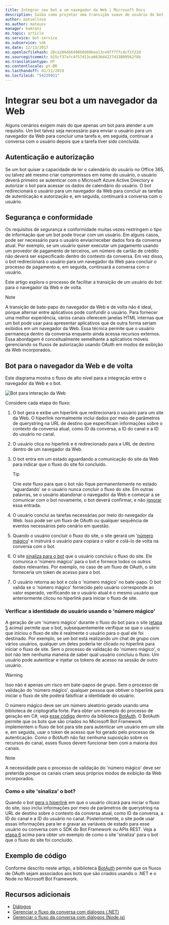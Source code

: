 ```yaml
---
title: Integrar seu bot a um navegador da Web | Microsoft Docs
description: Saiba como projetar uma transição suave de usuário do bot para o navegador da Web e vice-versa.
author: matvelloso
ms.author: mateusv
manager: kamrani
ms.topic: article
ms.service: bot-service
ms.subservice: sdk
ms.date: 12/13/2017
ms.openlocfilehash: 20ca2864b6498b0d80bea13ce97ffffc4cf1f22d
ms.sourcegitcommit: b15cf37afc4f57d13ca6636d4227433809562f8b
ms.translationtype: HT
ms.contentlocale: pt-BR
ms.lasthandoff: 01/11/2019
ms.locfileid: "54225921"
---
```

# <a name="integrate-your-bot-with-a-web-browser"></a>Integrar seu bot a um navegador da Web

Alguns cenários exigem mais do que apenas um bot para atender a um requisito. Um bot talvez seja necessário para enviar o usuário para um navegador da Web para concluir uma tarefa e, em seguida, continuar a conversa com o usuário depois que a tarefa tiver sido concluída. 

## <a name="authentication-and-authorization"></a>Autenticação e autorização
Se um bot quiser a capacidade de ler o calendário do usuário no Office 365, ou talvez até mesmo criar compromissos em nome do usuário, o usuário deverá primeiro se autenticar com o Microsoft Azure Active Directory e autorizar o bot para acessar os dados de calendário do usuário. O bot redirecionará o usuário para um navegador da Web para concluir as tarefas de autenticação e autorização e, em seguida, continuará a conversa com o usuário. 

## <a name="security-and-compliance"></a>Segurança e conformidade
Os requisitos de segurança e conformidade muitas vezes restringem o tipo de informação que um bot pode trocar com um usuário. Em alguns casos, pode ser necessário para o usuário enviar/receber dados fora da conversa atual. Por exemplo, se um usuário quiser executar um pagamento usando um provedor de pagamento de terceiros, um número de cartão de crédito não deverá ser especificado dentro do contexto da conversa. Em vez disso, o bot redirecionará o usuário para um navegador da Web para concluir o processo de pagamento e, em seguida, continuará a conversa com o usuário.

Este artigo explora o processo de facilitar a transição de um usuário do bot para o navegador da Web e de volta. 

> [!NOTE]
> A transição de bate-papo do navegador da Web e de volta não é ideal, porque alternar entre aplicativos pode confundir o usuário. Para fornecer uma melhor experiência, vários canais oferecem janelas HTML internas que um bot pode usar para apresentar aplicativos que de outra forma seriam exibidos em um navegador da Web. Essa técnica permite que o usuário permaneça dentro da conversa enquanto ainda acessa recursos externos. Essa abordagem é conceitualmente semelhante a aplicativos móveis gerenciando os fluxos de autorização usando OAuth em modos de exibição da Web incorporados.

## <a name="bot-to-web-browser-and-back-again"></a>Bot para o navegador da Web e de volta

Este diagrama mostra o fluxo de alto nível para a integração entre o navegador da Web e o bot. 

![Bot para interação da Web](~/media/bot-service-design-pattern-integrate-browser/bot-to-web1.png)

Considere cada etapa do fluxo:

1. <a id="generate-hyperlink"></a>O bot gera e exibe um hiperlink que redirecionará o usuário para um site da Web. 
   O hiperlink normalmente inclui dados por meio de parâmetros de querystring na URL de destino que especificam informações sobre o contexto da conversa atual, como ID da conversa, a ID do canal e a ID do usuário no canal. 

2. O usuário clica no hiperlink e é redirecionado para a URL de destino dentro de um navegador da Web. 

3. O bot entra em um estado aguardando a comunicação do site da Web para indicar que o fluxo do site foi concluído.  
   > [!TIP]
   > Crie este fluxo para que o bot não fique permanentemente no estado 'aguardando' se o usuário nunca concluir o fluxo do site. Em outras palavras, se o usuário abandonar o navegador da Web e começar a se comunicar com o bot novamente, o bot deverá confirmar, e não [ignorar](~/bot-service-design-navigation.md#the-mysterious-bot) essa entrada.

4. O usuário conclui as tarefas necessárias por meio do navegador da Web. 
   Isso pode ser um fluxo de OAuth ou qualquer sequência de eventos necessários pelo cenário em questão. 

5. <a id="generate-magic-number"></a>Quando o usuário concluir o fluxo do site, o site gerará um '[número mágico](#verify-identity)' e instruirá o usuário para copiara o valor e colá-lo de volta na conversa com o bot. 

6. <a id="signal-to-bot"></a>O site [sinaliza para o bot](#website-signal-to-bot) que o usuário concluiu o fluxo do site. 
   Ele comunica o 'número mágico' para o bot e fornece todos os outros dados relevantes.
   Por exemplo, no caso de um fluxo de OAuth, o site forneceria um token de acesso para o bot.

7. O usuário retorna ao bot e cola o 'número mágico' no bate-papo. 
   O bot valida se o 'número mágico' fornecido pelo usuário corresponde ao valor esperado, verificando se o usuário atual é o mesmo usuário que anteriormente clicou no hiperlink para iniciar o fluxo de site. 

### <a id="verify-identity"></a> Verificar a identidade do usuário usando o 'número mágico'

A geração de um 'número mágico' durante o fluxo do bot para o site ([etapa 5](#generate-magic-number) acima) permite que o bot, subsequentemente verifique se que o usuário que iniciou o fluxo de site é realmente o usuário para o qual ele foi destinado. Por exemplo, se um bot está realizando um chat de grupo com vários usuários, qualquer um deles poderia ter clicado no hiperlink para iniciar o fluxo de site. Sem o processo de validação do 'número mágico', o bot não tem nenhuma maneira de saber qual usuário concluiu o fluxo. Um usuário pode autenticar e injetar os tokens de acesso na sessão de outro usuário. 

> [!WARNING] 
> Isso não é apenas um risco em bate-papos de grupo. Sem o processo de validação do 'número mágico', qualquer pessoa que obtiver o hiperlink para iniciar o fluxo de site poderá falsificar a identidade do usuário. 

O número mágico deve ser um número aleatório gerado usando uma biblioteca de criptografia forte. Para obter um exemplo do processo de geração em C#, veja <a href="https://github.com/MicrosoftDX/botauth/tree/master/CSharp" target="_blank">esse código</a> dentro da biblioteca <a href="https://www.nuget.org/packages/BotAuth" target="_blank">BotAuth</a>. O BotAuth permite que os bots que são criados no Microsoft Bot Framework implementem o fluxo de bot para site para autenticar um usuário em um site e, em seguida, usar o token de acesso que foi gerado pelo processo de autenticação. Como o BotAuth não faz nenhuma suposição sobre os recursos do canal, esses fluxos devem funcionar bem com a maioria dos canais. 

> [!NOTE]
> A necessidade para o processo de validação do 'número mágico' deve ser preterida porque os canais criam seus próprios modos de exibição da Web incorporados.

### <a id="website-signal-to-bot"></a> Como o site 'sinaliza' o bot?

Quando o bot [gera o hiperlink](#generate-hyperlink) em que o usuário clicará para iniciar o fluxo do site, isso inclui informações por meio de parâmetros de querystring na URL de destino sobre o contexto da conversa atual, como ID da conversa, a ID do canal e a ID do usuário no canal. Posteriormente, o site pode usar essas informações para ler e gravar as variáveis de estado para esse usuário ou conversa com o SDK do Bot Framework ou APIs REST. Veja a [etapa 6](#signal-to-bot) acima para obter um exemplo de como o site 'sinaliza' para o bot que o fluxo do site foi concluído.

## <a name="sample-code"></a>Exemplo de código

Conforme descrito neste artigo, a biblioteca <a href="https://github.com/MicrosoftDX/botauth" target="_blank">BotAuth</a> permite que os fluxos de OAuth sejam associados aos bots que são criados usando o .NET e o Node no Microsoft Bot Framework.

## <a name="additional-resources"></a>Recursos adicionais

- [Diálogos](~/dotnet/bot-builder-dotnet-dialogs.md)
- [Gerenciar o fluxo da conversa com diálogos (.NET)](~/dotnet/bot-builder-dotnet-manage-conversation-flow.md)
- [Gerenciar o fluxo da conversa com diálogos (Node.js)](~/nodejs/bot-builder-nodejs-manage-conversation-flow.md)

